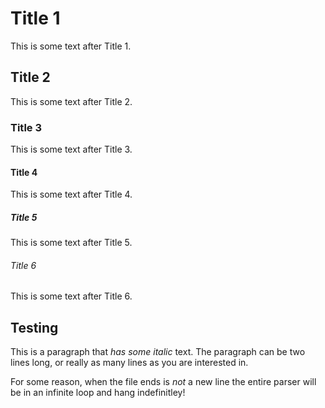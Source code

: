 # Title 1

This is some text after Title 1.

## Title 2

This is some text after Title 2.

### Title 3

This is some text after Title 3.

#### Title 4

This is some text after Title 4.

##### Title 5

This is some text after Title 5.

###### Title 6

This is some text after Title 6.

## Testing

This is a paragraph that *has some italic* text.
The paragraph can be two lines long, or really as many lines as you
are interested in.

For some reason, when the file ends is *not* a new line the entire parser
will be in an infinite loop and hang indefinitley!
